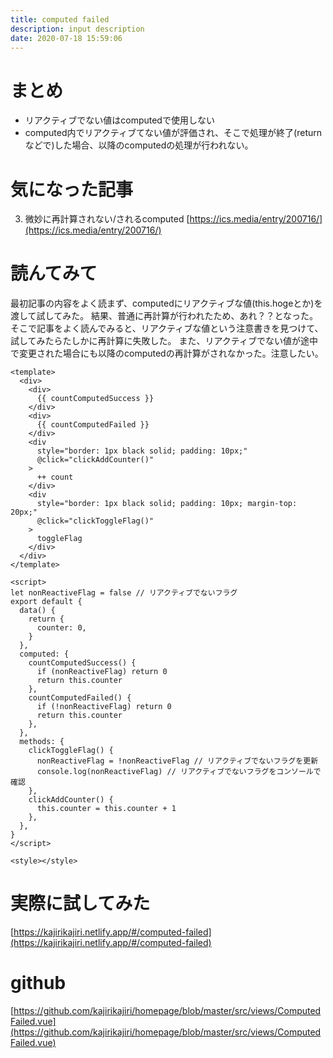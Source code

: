 ```yaml
---
title: computed failed
description: input description
date: 2020-07-18 15:59:06
---
```


# まとめ
* リアクティブでない値はcomputedで使用しない
* computed内でリアクティブてない値が評価され、そこで処理が終了(returnなどで)した場合、以降のcomputedの処理が行われない。

# 気になった記事
3. 微妙に再計算されない/されるcomputed
[https://ics.media/entry/200716/](https://ics.media/entry/200716/)

# 読んてみて
最初記事の内容をよく読まず、computedにリアクティブな値(this.hogeとか)を渡して試してみた。
結果、普通に再計算が行われたため、あれ？？となった。
そこで記事をよく読んでみると、リアクティブな値という注意書きを見つけて、試してみたらたしかに再計算に失敗した。
また、リアクティブでない値が途中で変更された場合にも以降のcomputedの再計算がされなかった。注意したい。

```
<template>
  <div>
    <div>
      {{ countComputedSuccess }}
    </div>
    <div>
      {{ countComputedFailed }}
    </div>
    <div
      style="border: 1px black solid; padding: 10px;"
      @click="clickAddCounter()"
    >
      ++ count
    </div>
    <div
      style="border: 1px black solid; padding: 10px; margin-top: 20px;"
      @click="clickToggleFlag()"
    >
      toggleFlag
    </div>
  </div>
</template>

<script>
let nonReactiveFlag = false // リアクティブでないフラグ
export default {
  data() {
    return {
      counter: 0,
    }
  },
  computed: {
    countComputedSuccess() {
      if (nonReactiveFlag) return 0
      return this.counter
    },
    countComputedFailed() {
      if (!nonReactiveFlag) return 0
      return this.counter
    },
  },
  methods: {
    clickToggleFlag() {
      nonReactiveFlag = !nonReactiveFlag // リアクティブでないフラグを更新
      console.log(nonReactiveFlag) // リアクティブでないフラグをコンソールで確認
    },
    clickAddCounter() {
      this.counter = this.counter + 1
    },
  },
}
</script>

<style></style>

```

# 実際に試してみた
[https://kajirikajiri.netlify.app/#/computed-failed](https://kajirikajiri.netlify.app/#/computed-failed)

# github
[https://github.com/kajirikajiri/homepage/blob/master/src/views/ComputedFailed.vue](https://github.com/kajirikajiri/homepage/blob/master/src/views/ComputedFailed.vue)